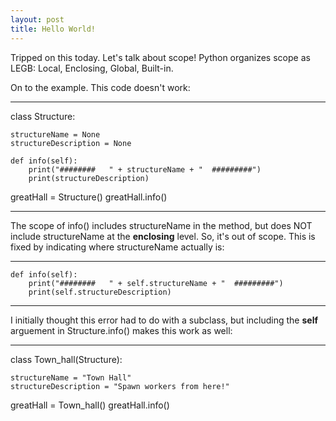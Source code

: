 ```yaml
---
layout: post
title: Hello World!
---
```


Tripped on this today. Let's talk about scope! Python organizes scope as LEGB: Local, Enclosing, Global, Built-in. 

On to the example. This code doesn't work:

--------------------------

class Structure:
    
    structureName = None
    structureDescription = None
    
    def info(self):
        print("########   " + structureName + "  #########")
        print(structureDescription)
        
       
  greatHall = Structure()
  greatHall.info()
   
   
--------------------------
  
  
  The scope of info() includes structureName in the method, but does NOT include structureName at the **enclosing** level. So, it's out of scope. This is fixed by indicating where structureName actually is:
  
  
--------------------------
 
    def info(self):
        print("########   " + self.structureName + "  #########")
        print(self.structureDescription)
        
--------------------------

I initially thought this error had to do with a subclass, but including the **self** arguement in Structure.info() makes this work as well:

-------------------------

class Town_hall(Structure):
    
    structureName = "Town Hall"
    structureDescription = "Spawn workers from here!"


greatHall = Town_hall()
greatHall.info()
